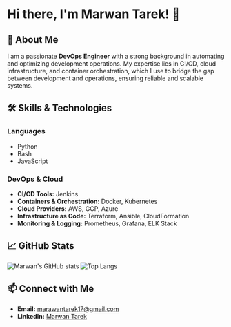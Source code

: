 # Hi there, I'm Marwan Tarek! 👋


## 🚀 About Me

I am a passionate **DevOps Engineer** with a strong background in automating and optimizing development operations. My expertise lies in CI/CD, cloud infrastructure, and container orchestration, which I use to bridge the gap between development and operations, ensuring reliable and scalable systems.

## 🛠️ Skills & Technologies

### Languages
- Python
- Bash
- JavaScript

### DevOps & Cloud
- **CI/CD Tools:** Jenkins
- **Containers & Orchestration:** Docker, Kubernetes
- **Cloud Providers:** AWS, GCP, Azure
- **Infrastructure as Code:** Terraform, Ansible, CloudFormation
- **Monitoring & Logging:** Prometheus, Grafana, ELK Stack


## 📈 GitHub Stats

![Marwan's GitHub stats](https://github-readme-stats.vercel.app/api?username=marwantarek11&show_icons=true&theme=radical)
![Top Langs](https://github-readme-stats.vercel.app/api/top-langs/?username=marwantarek11&layout=compact&theme=radical)


## 📫 Connect with Me

- **Email:** [marawantarek17@gmail.com](mailto:marawantarek17@gmail.com)
- **LinkedIn:** [Marwan Tarek](https://www.linkedin.com/in/marawan-tarek-13034627a)
